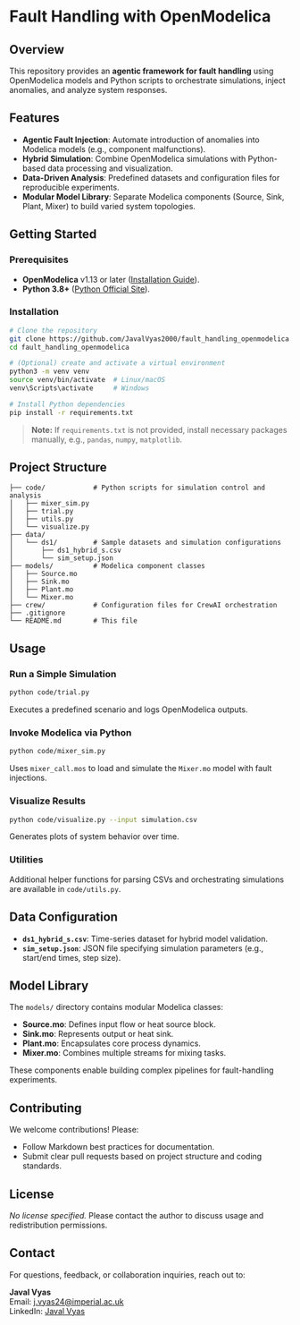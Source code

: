 # Fault Handling with OpenModelica

## Overview
This repository provides an **agentic framework for fault handling** using OpenModelica models and Python scripts to orchestrate simulations, inject anomalies, and analyze system responses.

## Features
- **Agentic Fault Injection**: Automate introduction of anomalies into Modelica models (e.g., component malfunctions).
- **Hybrid Simulation**: Combine OpenModelica simulations with Python-based data processing and visualization.
- **Data-Driven Analysis**: Predefined datasets and configuration files for reproducible experiments.
- **Modular Model Library**: Separate Modelica components (Source, Sink, Plant, Mixer) to build varied system topologies.

## Getting Started

### Prerequisites
- **OpenModelica** v1.13 or later ([Installation Guide](https://openmodelica.org/)).
- **Python 3.8+** ([Python Official Site](https://www.python.org/)).

### Installation
```bash
# Clone the repository
git clone https://github.com/JavalVyas2000/fault_handling_openmodelica.git
cd fault_handling_openmodelica

# (Optional) create and activate a virtual environment
python3 -m venv venv
source venv/bin/activate  # Linux/macOS
venv\Scripts\activate     # Windows

# Install Python dependencies
pip install -r requirements.txt
```

> **Note:** If `requirements.txt` is not provided, install necessary packages manually, e.g., `pandas`, `numpy`, `matplotlib`.

## Project Structure
```
├── code/            # Python scripts for simulation control and analysis
│   ├── mixer_sim.py
│   ├── trial.py
│   ├── utils.py
│   └── visualize.py
├── data/
│   └── ds1/         # Sample datasets and simulation configurations
│       ├── ds1_hybrid_s.csv
│       └── sim_setup.json
├── models/          # Modelica component classes
│   ├── Source.mo
│   ├── Sink.mo
│   ├── Plant.mo
│   └── Mixer.mo
├── crew/            # Configuration files for CrewAI orchestration
├── .gitignore
└── README.md        # This file
```

## Usage

### Run a Simple Simulation
```bash
python code/trial.py
```
Executes a predefined scenario and logs OpenModelica outputs.

### Invoke Modelica via Python
```bash
python code/mixer_sim.py
```
Uses `mixer_call.mos` to load and simulate the `Mixer.mo` model with fault injections.

### Visualize Results
```bash
python code/visualize.py --input simulation.csv
```
Generates plots of system behavior over time.

### Utilities
Additional helper functions for parsing CSVs and orchestrating simulations are available in `code/utils.py`.

## Data Configuration
- **`ds1_hybrid_s.csv`**: Time-series dataset for hybrid model validation.
- **`sim_setup.json`**: JSON file specifying simulation parameters (e.g., start/end times, step size).

## Model Library
The `models/` directory contains modular Modelica classes:
- **Source.mo**: Defines input flow or heat source block.
- **Sink.mo**: Represents output or heat sink.
- **Plant.mo**: Encapsulates core process dynamics.
- **Mixer.mo**: Combines multiple streams for mixing tasks.

These components enable building complex pipelines for fault-handling experiments.

## Contributing
We welcome contributions! Please:
- Follow Markdown best practices for documentation.
- Submit clear pull requests based on project structure and coding standards.

## License
*No license specified.* Please contact the author to discuss usage and redistribution permissions.

## Contact
For questions, feedback, or collaboration inquiries, reach out to:

**Javal Vyas**  
Email: j.vyas24@imperial.ac.uk  
LinkedIn: [Javal Vyas](https://www.linkedin.com/in/javal-vyas/)
